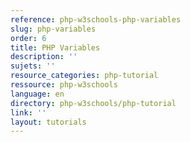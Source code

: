```yaml
---
reference: php-w3schools-php-variables
slug: php-variables
order: 6
title: PHP Variables
description: ''
sujets: ''
resource_categories: php-tutorial
ressource: php-w3schools
language: en
directory: php-w3schools/php-tutorial
link: ''
layout: tutorials
---
```

